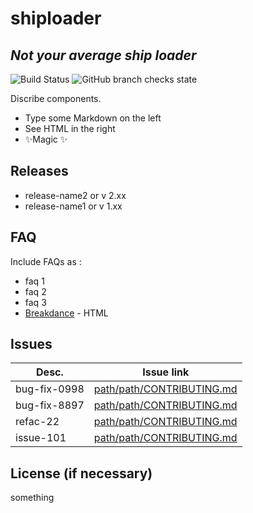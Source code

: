 # shiploader
## _Not your average ship loader_

![Build Status](https://github.com/Marcus1911/shiploader/workflows/Golang/build.svg)
![GitHub branch checks state](https://img.shields.io/github/checks-status/Marcus1911/shiploader/main)


Discribe components.

- Type some Markdown on the left
- See HTML in the right
- ✨Magic ✨

## Releases

- release-name2 or v 2.xx
- release-name1 or v 1.xx


## FAQ

Include FAQs as :

- faq 1
- faq 2
- faq 3
- [Breakdance](https://breakdance.github.io/breakdance/) - HTML

## Issues


| Desc. | Issue link |
| ------ | ------ |
| bug-fix-0998 | [path/path/CONTRIBUTING.md][PlDb] |
| bug-fix-8897 | [path/path/CONTRIBUTING.md][PlGh] |
| refac-22 | [path/path/CONTRIBUTING.md][PlGd] |
| issue-101 | [path/path/CONTRIBUTING.md][PlOd] |



## License (if necessary)

something

[//]: # (These are reference links used in the body of this note and get stripped out when the markdown processor does its job. There is no need to format nicely because it shouldn't be seen. Thanks SO - http://stackoverflow.com/questions/4823468/store-comments-in-markdown-syntax)

   [dill]: <https://github.com/joemccann/dillinger>
   [git-repo-url]: <https://github.com/joemccann/dillinger.git>
   [john gruber]: <http://daringfireball.net>
   [df1]: <http://daringfireball.net/projects/markdown/>
   [markdown-it]: <https://github.com/markdown-it/markdown-it>
   [Ace Editor]: <http://ace.ajax.org>
   [node.js]: <http://nodejs.org>
   [Twitter Bootstrap]: <http://twitter.github.com/bootstrap/>
   [jQuery]: <http://jquery.com>
   [@tjholowaychuk]: <http://twitter.com/tjholowaychuk>
   [express]: <http://expressjs.com>
   [AngularJS]: <http://angularjs.org>
   [Gulp]: <http://gulpjs.com>

   [PlDb]: <https://github.com/joemccann/dillinger/tree/master/plugins/dropbox/README.md>
   [PlGh]: <https://github.com/joemccann/dillinger/tree/master/plugins/github/README.md>
   [PlGd]: <https://github.com/joemccann/dillinger/tree/master/plugins/googledrive/README.md>
   [PlOd]: <https://github.com/joemccann/dillinger/tree/master/plugins/onedrive/README.md>
   [PlMe]: <https://github.com/joemccann/dillinger/tree/master/plugins/medium/README.md>
   [PlGa]: <https://github.com/RahulHP/dillinger/blob/master/plugins/googleanalytics/README.md>
